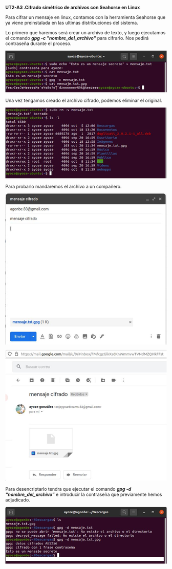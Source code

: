 **UT2-A3 .Cifrado simétrico de archivos con Seahorse en Linux**

Para cifrar un mensaje en linux, contamos con la herramienta Seahorse que ya viene preinstalada en las ultimas distribuciones del sistema.

Lo primero que haremos será crear un archivo de texto, y luego ejecutamos el comando ***gpg -c "nombre_del_archivo"*** para cifrarlo. Nos pedirá contraseña durante el proceso.

![](./img/1.JPG)

Una vez tengamos creado el archivo cifrado, podemos eliminar el original.

![](./img/2.JPG)

Para probarlo mandaremos el archivo a un compañero.

![](./img/3.JPG)

![](./img/4.JPG)

Para desencriptarlo tendra que ejecutar el comando ***gpg -d "nombre_del_archivo"*** e introducir la contraseña que previamente hemos adjudicado.

![](./img/5.JPG)
